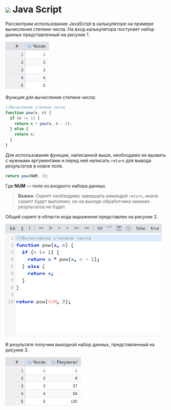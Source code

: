 # ![](../media/app/vendors/calcdata.svg) Java Script

Рассмотрим использование JavaScript в калькуляторе на примере вычисления степени числа. На вход калькулятора поступает набор данных представленный на рисунке 1.

![Пример входного набора данных](./javascript-1.png)

Функция для вычисления степени числа:

```javascript
//Вычисление степени числа
function pow(x, n) {
  if (n != 1) {
    return x * pow(x, n - 1);
  } else {
    return x;
  }
}
```

Для использования функции, написанной выше, необходимо ее вызвать с нужными аргументами и перед ней написать `return` для вывода результатов в новое поле.

```javascript
return pow(NUM, 3);
```

Где **NUM** — поле из входного набора данных.

>**Важно:** Скрипт необходимо завершать командой `return`, иначе скрипт будет выполнен, но на выходе обработчика никаких результатов не будет.

Общий скрипт в области кода выражения представлен на рисунке 2.

![Пример вычисления степени числа](./javascript-2.png)

В результате получим выходной набор данных, представленный на рисунке 3.

![Результат вычисления степени числа](./javascript-3.png)
